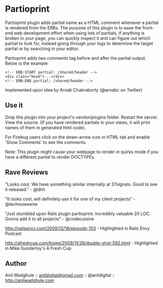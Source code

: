 Partioprint
===========
Partioprint plugin adds partial name as a HTML comment whenever a partial is rendered from the ERBs. The purpose of this plugin is to ease the front-end web development effort when using lots of partials, if anything is broken in your page, you can quickly inspect it and can figure out which partial to look for, instead going through your logs to determine the target partial or by searching in your editor.

Partioprint adds two comments tag before and after the partial output. Below is the example


    <!-- ERB:START partial: /shared/header -->
    <div class="head">...</div>
    <!-- ERB:END partial: /shared/header -->



Implemented upon idea by Arnab Chakraborty (@arnabc on Twitter)

Use it
------
Drop this plugin into your project's vendor/plugins folder. Restart the server. View the source. (If you have rendered partials in your views, it will print names of them in generated html code).


For Firebug users click on the down-arrow icon in HTML tab and enable 'Show Comments' to see the comments.


Note: This plugin might cause your webpage to render in quirks mode if you have a different partial to render DOCTYPEs.

Rave Reviews
------------

"Looks cool. We have something similar internally at 37signals. Good to see it released." - @dhh

"It looks cool, will definitely use it for one of my client projects" - @technoweenie

"Just stumbled upon Rails plugin partioprint. Incredibly valuable 20 LOC. Gonna add it to all projects" - @codecuisine

http://railsenvy.com/2009/12/18/episode-103 - Highlighted in Rails Envy Podcast

http://afreshcup.com/home/2009/11/26/double-shot-592.html - Highlighted in Mike Gunderloy's A Fresh Cup

Author
------
Anil Wadghule :: anildigital@gmail.com :: @anildigital :: http://anilwadghule.com